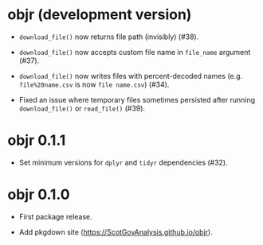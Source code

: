 # objr (development version)

* `download_file()` now returns file path (invisibly) (#38).

* `download_file()` now accepts custom file name in `file_name` argument (#37).

* `download_file()` now writes files with percent-decoded names 
(e.g. `file%20name.csv` is now `file name.csv`) (#34).

* Fixed an issue where temporary files sometimes persisted after running 
`download_file()` or `read_file()` (#39).

# objr 0.1.1

* Set minimum versions for `dplyr` and `tidyr` dependencies (#32).

# objr 0.1.0

* First package release.

* Add pkgdown site (https://ScotGovAnalysis.github.io/objr).
